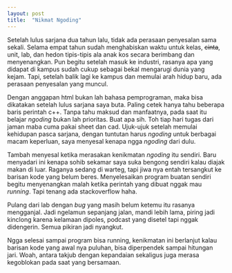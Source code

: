 ```yaml
---
layout: post
title:  "Nikmat Ngoding"
---
```


Setelah lulus sarjana dua tahun lalu, tidak ada perasaan penyesalan sama sekali. Selama empat tahun sudah menghabiskan waktu untuk kelas, ~~cinta~~, unit, lab, dan hedon tipis-tipis ala anak kos secara berimbang dan menyenangkan. Pun begitu setelah masuk ke industri, rasanya apa yang didapat di kampus sudah cukup sebagai bekal mengarugi dunia yang kejam. Tapi, setelah balik lagi ke kampus dan memulai arah hidup baru, ada perasaan penyesalan yang muncul.

Dengan anggapan html bukan lah bahasa pemprograman, maka bisa dikatakan setelah lulus sarjana saya buta. Paling cetek hanya tahu beberapa baris perintah c++. Tanpa tahu maksud dan manfaatnya, pada saat itu belajar *ngoding* bukan lah prioritas. Buat apa sih. Toh tiap hari tugas dari jaman maba cuma pakai sheet dan cad. Ujuk-ujuk setelah memulai kehidupan pasca sarjana, dengan tuntutan harus *ngoding* untuk berbagai macam keperluan, saya menyesal kenapa ngga *ngoding* dari dulu.

Tambah menyesal ketika merasakan kenikmatan *ngoding* itu sendiri. Baru menyadari ini kenapa sohib sekamar saya suka bengong sendiri kalau diajak makan di luar. Raganya sedang di warteg, tapi jiwa nya entah tersangkut ke barisan kode yang belum beres. Menyelesaikan program buatan sendiri begitu menyenangkan malah ketika perintah yang dibuat nggak mau *running*. Tapi tenang ada stackoverflow haha.

Pulang dari lab dengan *bug* yang masih belum ketemu itu rasanya mengganjal. Jadi ngelamun sepanjang jalan, mandi lebih lama, piring jadi kinclong karena kelamaan dipoles, podcast yang disetel tapi nggak didengerin. Semua pikiran jadi nyangkut.

Ngga selesai sampai program bisa running, kenikmatan ini berlanjut kalau barisan kode yang awal nya puluhan, bisa diperpendek sampai hitungan jari. Woah, antara takjub dengan kepandaian sekaligus juga merasa kegoblokan pada saat yang bersamaan.
